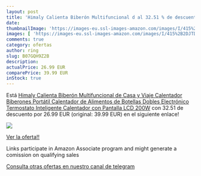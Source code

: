 ```yaml
---
layout: post
title: 'Himaly Calienta Biberón Multifuncional d al 32.51 % de descuento'
date: 
thumbnailImage: 'https://images-eu.ssl-images-amazon.com/images/I/415%2B2DJTDVL._SL200_.jpg'
images: [ 'https://images-eu.ssl-images-amazon.com/images/I/415%2B2DJTDVL._SL200_.jpg' ]
comments: true
category: ofertas
author: ring
slug: B07GQH9Z2B
description:
actualPrice: 26.99 EUR
comparePrice: 39.99 EUR
inStock: true
---
```


Está [Himaly Calienta Biberón Multifuncional de Casa y Viaje Calentador Biberones Portátil Calentador de Alimentos de Botellas Dobles Electrónico Termostato Inteligente Calentador con Pantalla LCD 200W](https://www.amazon.es/dp/B07GQH9Z2B/?tag=tolees-21) con 32.51 de descuento por 26.99 EUR (original: 39.99 EUR) en el siguiente enlace!

[![](https://images-eu.ssl-images-amazon.com/images/I/415%2B2DJTDVL._SL200_.jpg)](https://www.amazon.es/dp/B07GQH9Z2B/?tag=tolees-21)

[Ver la oferta!!](https://www.amazon.es/dp/B07GQH9Z2B/?tag=tolees-21)

Links participate in Amazon Associate program and might generate a comission on qualifying sales

[Consulta otras ofertas en nuestro canal de telegram](https://t.me/s/ofertas25)
